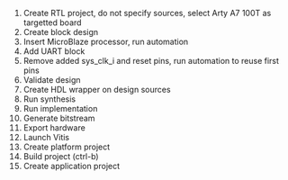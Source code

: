 
1. Create RTL project, do not specify sources, select Arty A7 100T as targetted board
2. Create block design
3. Insert MicroBlaze processor, run automation
4. Add UART block
5. Remove added sys_clk_i and reset pins, run automation to reuse first pins
6. Validate design
7. Create HDL wrapper on design sources
8. Run synthesis
9. Run implementation
10. Generate bitstream
11. Export hardware
12. Launch Vitis
13. Create platform project
14. Build project (ctrl-b)
15. Create application project

